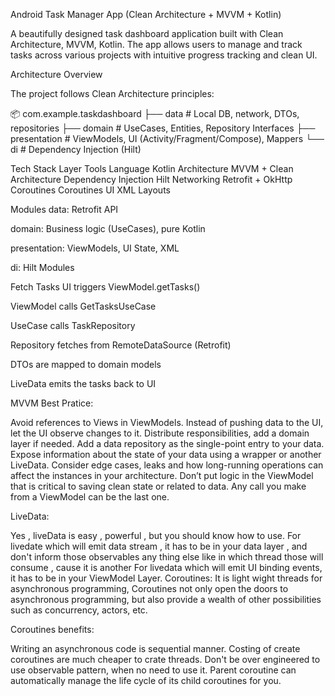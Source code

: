 Android Task Manager App (Clean Architecture + MVVM + Kotlin)

A beautifully designed task dashboard application built with Clean Architecture, MVVM, Kotlin. The app allows users to manage and track tasks across various projects with intuitive progress tracking and clean UI.

Architecture Overview

The project follows Clean Architecture principles:

📦 com.example.taskdashboard
├── data                # Local DB, network, DTOs, repositories
├── domain              # UseCases, Entities, Repository Interfaces
├── presentation        # ViewModels, UI (Activity/Fragment/Compose), Mappers
└── di                  # Dependency Injection (Hilt)

Tech Stack
Layer	      Tools
Language   	Kotlin
Architecture	MVVM + Clean Architecture
Dependency   Injection	Hilt
Networking	Retrofit + OkHttp
Coroutines	Coroutines
UI	        XML Layouts

Modules
data: Retrofit API

domain: Business logic (UseCases), pure Kotlin

presentation: ViewModels, UI State, XML

di: Hilt Modules


Fetch Tasks
UI triggers ViewModel.getTasks()

ViewModel calls GetTasksUseCase

UseCase calls TaskRepository

Repository fetches from RemoteDataSource (Retrofit)

DTOs are mapped to domain models

LiveData emits the tasks back to UI


MVVM Best Pratice:

Avoid references to Views in ViewModels.
Instead of pushing data to the UI, let the UI observe changes to it.
Distribute responsibilities, add a domain layer if needed.
Add a data repository as the single-point entry to your data.
Expose information about the state of your data using a wrapper or another LiveData.
Consider edge cases, leaks and how long-running operations can affect the instances in your architecture.
Don’t put logic in the ViewModel that is critical to saving clean state or related to data. Any call you make from a ViewModel can be the last one.

LiveData:

Yes , liveData is easy , powerful , but you should know how to use.
For livedate which will emit data stream , it has to be in your data layer , and don't inform those observables any thing else like in which thread those will consume , cause it is another
For livedata which will emit UI binding events, it has to be in your ViewModel Layer.
Coroutines:
It is light wight threads for asynchronous programming, Coroutines not only open the doors to asynchronous programming, but also provide a wealth of other possibilities such as concurrency, actors, etc.

Coroutines benefits:

Writing an asynchronous code is sequential manner.
Costing of create coroutines are much cheaper to crate threads.
Don't be over engineered to use observable pattern, when no need to use it.
Parent coroutine can automatically manage the life cycle of its child coroutines for you.
